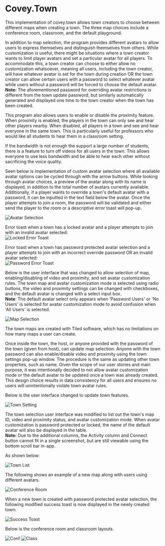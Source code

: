# Covey.Town

This implementation of covey.town allows town creators to choose between different maps when creating a town. The three map choices include a conference room, classroom, and the default playground.

In addition to map selection, the program provides different avatars to allow users to express themselves and distinguish themselves from others. While customization is useful, there might be situations where a town creator wants to limit player avatars and set a particular avatar for all players. To accommodate this, a town creator can choose to either allow no customization whatsoever, meaning all users, including the town creator, will have whatever avatar is set for the town during creation OR the town creator can allow certain users with a password to select whatever avatar while users without a password will be forced to choose the default avatar.\
**Note:** The aforementioned password for overriding avatar restrictions is different from the town update password, but similarly automatically generated and displayed one time to the town creator when the town has been created.

This program also allows users to enable or disable the proximity feature. When proximity is enabled, the players in the town can only see and hear other players nearby. When disabled, all players in a town and see and hear everyone in the same town. This is particularly useful for professors who would like all students to hear them in a classroom setting.

If the bandwidth is not enough the support a large number of students, there is a feature to turn off videos for all users in the town. This allows everyone to use less bandwidth and be able to hear each other without sacrificing the voice quality.

Seen below is implementation of custom avatar selection where all available avatar options can be cycled through with the arrow buttons. While looking through avatar choices, a preview of the avatar along with its name is displayed, in addition to the total number of avatars currently available. Additionally, if a player wants to override a town's default avatar with a password, it can be inputted in the text field below the avatar. Once the player attempts to join a room, the password will be validated and either send the player to the room or a descriptive error toast will pop-up.

![Avatar Selection](docs/Modified-Avatar-Selection-UI.png)

Error toast when a town has a locked avatar and a player attempts to join with an invalid avatar selected: \
![Locked Error Toast](docs/Locked-Error-Toast.png)

Error toast when a town has password protected avatar selection and a player attempts to join with an incorrect override password OR an invalid avatar selected:\
![Password Error Toast](docs/Password-Error-Toast.png)

Below is the user interface that was changed to allow selection of map, enabling/disabling of video and proximity, and set avatar customization rules. The town map and avatar customization mode is selected using radio buttons, the video and proximity settings can be changed with checkboxes, and the default avatar is changed with a select input box.\
**Note**: The default avatar select only appears when 'Password Users' or 'No Users' is selected for avatar customization mode to avoid confusion when 'All Users' is selected.

![Map Selection](docs/Modified-Town-Creation-UI.png)

The town maps are created with Tiled software, which has no limitations on how many maps a user can create.

Once inside the town, the host, or anyone provided with the password of the town (given from host), can update map selection. Anyone with the town password can also enable/disable video and proximity using the town settings pop-up window. The procedure is the same as updating other town properties, such as name. Given the scope of our user stories and main purpose, it was intentionally decided to not allow avatar customization mode or the default avatar to be updated once a town was already created. This design choice results in data consistency for all users and ensures no users will unintentionally violate town avatar rules.

Below is the user interface changed to update town features.

![Town Setting](docs/Town-Setting-UI.png)

The town selection user interface was modified to list out the town's map ID, video and proximity status, and avatar customization mode. When avatar customization is password protected or locked, the name of the default avatar will also be displayed in the table.\
**Note:** Due to the additional columns, the Activity column and Connect button cannot fit in a single screenshot, but are still viewable using the bottom scroll bar in-app.

As shown below:

![Town List](docs/Modified-Town-List-UI.png)

The following shows an example of a new map along with users using different avatars.

![Conference Room](docs/Conf-Room-Avatar.png)

When a new town is created with password protected avatar selection, the following modified success toast is now displayed in the newly created town:

![Success Toast](docs/Success-Toast.png)

Below is the conference room and classroom layouts.

![Conf](docs/Confroom-Layout.png)
![Class](docs/Classroom-Layout.png)
